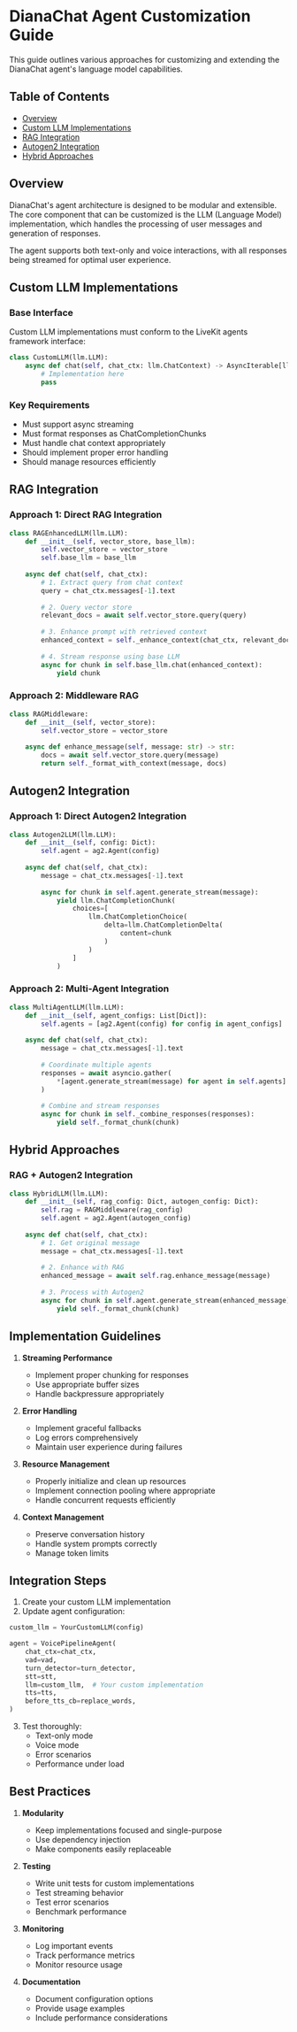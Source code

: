 # DianaChat Agent Customization Guide

This guide outlines various approaches for customizing and extending the DianaChat agent's language model capabilities.

## Table of Contents
- [Overview](#overview)
- [Custom LLM Implementations](#custom-llm-implementations)
- [RAG Integration](#rag-integration)
- [Autogen2 Integration](#autogen2-integration)
- [Hybrid Approaches](#hybrid-approaches)

## Overview

DianaChat's agent architecture is designed to be modular and extensible. The core component that can be customized is the LLM (Language Model) implementation, which handles the processing of user messages and generation of responses.

The agent supports both text-only and voice interactions, with all responses being streamed for optimal user experience.

## Custom LLM Implementations

### Base Interface
Custom LLM implementations must conform to the LiveKit agents framework interface:

```python
class CustomLLM(llm.LLM):
    async def chat(self, chat_ctx: llm.ChatContext) -> AsyncIterable[llm.ChatCompletionChunk]:
        # Implementation here
        pass
```

### Key Requirements
- Must support async streaming
- Must format responses as ChatCompletionChunks
- Must handle chat context appropriately
- Should implement proper error handling
- Should manage resources efficiently

## RAG Integration

### Approach 1: Direct RAG Integration

```python
class RAGEnhancedLLM(llm.LLM):
    def __init__(self, vector_store, base_llm):
        self.vector_store = vector_store
        self.base_llm = base_llm
        
    async def chat(self, chat_ctx):
        # 1. Extract query from chat context
        query = chat_ctx.messages[-1].text
        
        # 2. Query vector store
        relevant_docs = await self.vector_store.query(query)
        
        # 3. Enhance prompt with retrieved context
        enhanced_context = self._enhance_context(chat_ctx, relevant_docs)
        
        # 4. Stream response using base LLM
        async for chunk in self.base_llm.chat(enhanced_context):
            yield chunk
```

### Approach 2: Middleware RAG

```python
class RAGMiddleware:
    def __init__(self, vector_store):
        self.vector_store = vector_store
    
    async def enhance_message(self, message: str) -> str:
        docs = await self.vector_store.query(message)
        return self._format_with_context(message, docs)
```

## Autogen2 Integration

### Approach 1: Direct Autogen2 Integration

```python
class Autogen2LLM(llm.LLM):
    def __init__(self, config: Dict):
        self.agent = ag2.Agent(config)
        
    async def chat(self, chat_ctx):
        message = chat_ctx.messages[-1].text
        
        async for chunk in self.agent.generate_stream(message):
            yield llm.ChatCompletionChunk(
                choices=[
                    llm.ChatCompletionChoice(
                        delta=llm.ChatCompletionDelta(
                            content=chunk
                        )
                    )
                ]
            )
```

### Approach 2: Multi-Agent Integration

```python
class MultiAgentLLM(llm.LLM):
    def __init__(self, agent_configs: List[Dict]):
        self.agents = [ag2.Agent(config) for config in agent_configs]
        
    async def chat(self, chat_ctx):
        message = chat_ctx.messages[-1].text
        
        # Coordinate multiple agents
        responses = await asyncio.gather(
            *[agent.generate_stream(message) for agent in self.agents]
        )
        
        # Combine and stream responses
        async for chunk in self._combine_responses(responses):
            yield self._format_chunk(chunk)
```

## Hybrid Approaches

### RAG + Autogen2 Integration

```python
class HybridLLM(llm.LLM):
    def __init__(self, rag_config: Dict, autogen_config: Dict):
        self.rag = RAGMiddleware(rag_config)
        self.agent = ag2.Agent(autogen_config)
        
    async def chat(self, chat_ctx):
        # 1. Get original message
        message = chat_ctx.messages[-1].text
        
        # 2. Enhance with RAG
        enhanced_message = await self.rag.enhance_message(message)
        
        # 3. Process with Autogen2
        async for chunk in self.agent.generate_stream(enhanced_message):
            yield self._format_chunk(chunk)
```

## Implementation Guidelines

1. **Streaming Performance**
   - Implement proper chunking for responses
   - Use appropriate buffer sizes
   - Handle backpressure appropriately

2. **Error Handling**
   - Implement graceful fallbacks
   - Log errors comprehensively
   - Maintain user experience during failures

3. **Resource Management**
   - Properly initialize and clean up resources
   - Implement connection pooling where appropriate
   - Handle concurrent requests efficiently

4. **Context Management**
   - Preserve conversation history
   - Handle system prompts correctly
   - Manage token limits

## Integration Steps

1. Create your custom LLM implementation
2. Update agent configuration:
```python
custom_llm = YourCustomLLM(config)

agent = VoicePipelineAgent(
    chat_ctx=chat_ctx,
    vad=vad,
    turn_detector=turn_detector,
    stt=stt,
    llm=custom_llm,  # Your custom implementation
    tts=tts,
    before_tts_cb=replace_words,
)
```

3. Test thoroughly:
   - Text-only mode
   - Voice mode
   - Error scenarios
   - Performance under load

## Best Practices

1. **Modularity**
   - Keep implementations focused and single-purpose
   - Use dependency injection
   - Make components easily replaceable

2. **Testing**
   - Write unit tests for custom implementations
   - Test streaming behavior
   - Test error scenarios
   - Benchmark performance

3. **Monitoring**
   - Log important events
   - Track performance metrics
   - Monitor resource usage

4. **Documentation**
   - Document configuration options
   - Provide usage examples
   - Include performance considerations
